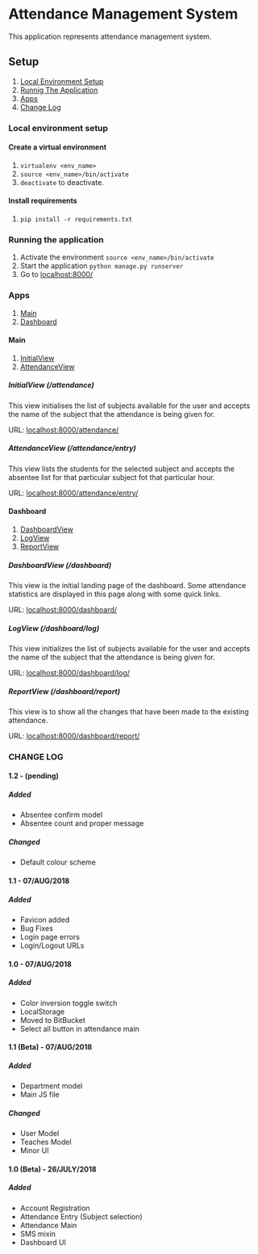 # Attendance Management System

This application represents attendance management system.

## Setup

1.  [Local Environment Setup](#local-environment-setup)
2.  [Runnig The Application](#running-the-application)
3.  [Apps](#apps)
4.  [Change Log](#change-log)

### Local environment setup

#### Create a virtual environment

1.  `virtualenv <env_name>`
2.  `source <env_name>/bin/activate`
3.  `deactivate` to deactivate.

#### Install requirements

1.  `pip install -r requirements.txt`

### Running the application

1.  Activate the environment `source <env_name>/bin/activate`
2.  Start the application `python manage.py runserver`
3.  Go to [localhost:8000/](localhost:8000)

### Apps

1.  [Main](#main)
2.  [Dashboard](#dashboard)

#### Main

1.  [InitialView](initialview)
2.  [AttendanceView](attendanceview)

##### InitialView (/attendance)

This view initialises the list of subjects available for the user and accepts the name of the subject that the attendance is being given for.

URL: [localhost:8000/attendance/](localhost:8000/attendance/)

##### AttendanceView (/attendance/entry)

This view lists the students for the selected subject and accepts the absentee list for that particular subject fot that particular hour.

URL: [localhost:8000/attendance/entry/](localhost:8000/attendance/entry/)

#### Dashboard

1.  [DashboardView](dashboardview)
2.  [LogView](logview)
3.  [ReportView](reportview)

##### DashboardView (/dashboard)

This view is the initial landing page of the dashboard. Some attendance statistics are displayed in this page along with some quick links.

URL: [localhost:8000/dashboard/](localhost:8000/dashboard/)

##### LogView (/dashboard/log)

This view initializes the list of subjects available for the user and accepts the name of the subject that the attendance is being given for.

URL: [localhost:8000/dashboard/log/](localhost:8000/dashboard/log/)

##### ReportView (/dashboard/report)

This view is to show all the changes that have been made to the existing attendance.

URL: [localhost:8000/dashboard/report/](localhost:8000/dashboard/report/)

### CHANGE LOG

#### 1.2 - (pending)

##### Added

-   Absentee confirm model
-   Absentee count and proper message

##### Changed

-   Default colour scheme

#### 1.1 - 07/AUG/2018

##### Added

-   Favicon added
-   Bug Fixes
-   Login page errors
-   Login/Logout URLs

#### 1.0 - 07/AUG/2018

##### Added

-   Color inversion toggle switch
-   LocalStorage
-   Moved to BitBucket
-   Select all button in attendance main

#### 1.1 (Beta) - 07/AUG/2018

##### Added

-   Department model
-   Main JS file

##### Changed

-   User Model
-   Teaches Model
-   Minor UI

#### 1.0 (Beta) - 26/JULY/2018

##### Added

-   Account Registration
-   Attendance Entry (Subject selection)
-   Attendance Main
-   SMS mixin
-   Dashboard UI
